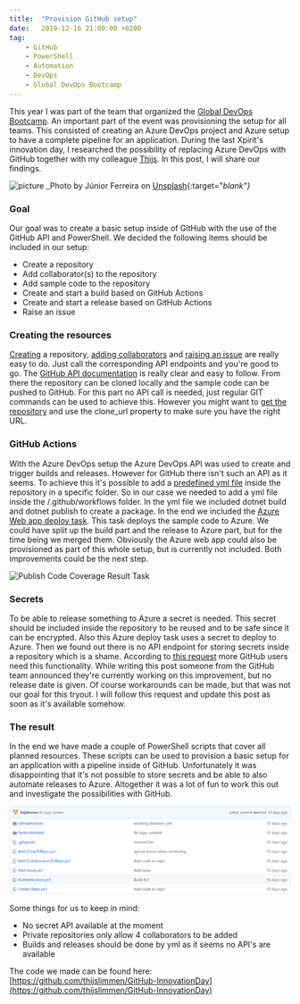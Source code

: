 ```yaml
---
title:  "Provision GitHub setup"
date:   2019-12-16 21:00:00 +0200
tag: 
    - GitHub
    - PowerShell
    - Automation
    - DevOps
    - Global DevOps Bootcamp
---
```


This year I was part of the team that organized the [Global DevOps Bootcamp](https://globaldevopsbootcamp.com/). An important part of the event was provisioning the setup for all teams. This consisted of creating an Azure DevOps project and Azure setup to have a complete pipeline for an application. During the last Xpirit's innovation day, I researched the possibility of replacing Azure DevOps with GitHub together with my colleague [Thijs](https://www.linkedin.com/in/thijs-limmen/). In this post, I will share our findings.

![picture](/assets/20191216/junior-ferreira-7esRPTt38nI-unsplash.jpg)
_Photo by Júnior Ferreira on [Unsplash](https://unsplash.com/photos/7esRPTt38nI){:target="_blank"}_

### Goal
Our goal was to create a basic setup inside of GitHub with the use of the GitHub API and PowerShell. We decided the following items should be included in our setup:
- Create a repository
- Add collaborator(s) to the repository
- Add sample code to the repository
- Create and start a build based on GitHub Actions
- Create and start a release based on GitHub Actions
- Raise an issue

### Creating the resources
[Creating](https://developer.github.com/v3/repos/#create) a repository, [adding collaborators](https://developer.github.com/v3/repos/collaborators/#add-user-as-a-collaborator) and [raising an issue](https://developer.github.com/v3/issues/#create-an-issue) are really easy to do. Just call the corresponding API endpoints and you're good to go. The [GitHub API documentation](https://developer.github.com/v3/) is really clear and easy to follow.
From there the repository can be cloned locally and the sample code can be pushed to GitHub. For this part no API call is needed, just regular GIT commands can be used to achieve this. However you might want to [get the repository](https://developer.github.com/v3/repos/#get) and use the clone_url property to make sure you have the right URL.

### GitHub Actions
With the Azure DevOps setup the Azure DevOps API was used to create and trigger builds and releases. However for GitHub there isn't such an API as it seems. To achieve this it's possible to add a [predefined yml file](https://help.github.com/en/actions/automating-your-workflow-with-github-actions/workflow-syntax-for-github-actions) inside the repository in a specific folder. So in our case we needed to add a yml file inside the /.github/workflows folder. In the yml file we included dotnet build and dotnet publish to create a package. In the end we included the [Azure Web app deploy task](https://github.com/Azure/webapps-deploy). This task deploys the sample code to Azure. We could have split up the build part and the release to Azure part, but for the time being we merged them. Obviously the Azure web app could also be provisioned as part of this whole setup, but is currently not included. Both improvements could be the next step.

![Publish Code Coverage Result Task](/assets/20191216/yaml.png)

### Secrets
To be able to release something to Azure a secret is needed. This secret should be included inside the repository to be reused and to be safe since it can be encrypted. Also this Azure deploy task uses a secret to deploy to Azure. Then we found out there is no API endpoint for storing secrets inside a repository which is a shame. According to [this request](https://github.community/t5/GitHub-Actions/Github-Apps-to-add-secrets/m-p/28259) more GitHub users need this functionality. While writing this post someone from the GitHub team announced they're currently working on this improvement, but no release date is given. Of course workarounds can be made, but that was not our goal for this tryout. I will follow this request and update this post as soon as it's available somehow.

### The result
In the end we have made a couple of PowerShell scripts that cover all planned resources. These scripts can be used to provision a basic setup for an application with a pipeline inside of GitHub. Unfortunately it was disappointing that it's not possible to store secrets and be able to also automate releases to Azure. Altogether it was a lot of fun to work this out and investigate the possibilities with GitHub.

![Publish Code Coverage Result Task](/assets/20191216/result.png)

Some things for us to keep in mind:
- No secret API available at the moment
- Private repositories only allow 4 collaborators to be added
- Builds and releases should be done by yml as it seems no API's are available

The code we made can be found here: [https://github.com/thijslimmen/GitHub-InnovationDay](https://github.com/thijslimmen/GitHub-InnovationDay)